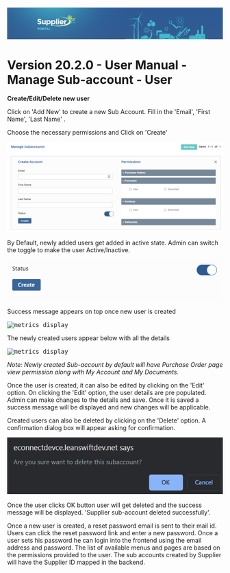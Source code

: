 ![Supplier portal banner](../../../../images/banner-supplier-portal.jpg)

# Version 20.2.0 - User Manual - Manage Sub-account - User


**Create/Edit/Delete new user**

Click on &#39;Add New&#39; to create a new Sub Account. Fill in the &#39;Email&#39;, &#39;First Name&#39;, &#39;Last Name&#39; .

Choose the necessary permissions and Click on &#39;Create&#39;

<kbd>
<img alt="metrics display" src="../../images/usermanual/add-new-subaccount.png"> 
</kbd>

By Default, newly added users get added in active state. Admin can switch the toggle to make the user Active/Inactive.

<kbd>
<img alt="metrics display" src="../../images/usermanual/active-status.png"> 
</kbd>

Success message appears on top once new user is created

<kbd>
<img alt="metrics display" src="../../images/usermanual/subaccount-success-message.png.png"> 
</kbd>

The newly created users appear below with all the details

<kbd>
<img alt="metrics display" src="../../images/usermanual/new-subaccountg.png"> 
</kbd>

_Note: Newly created Sub-account by default will have Purchase Order page view permission along with My Account and My Documents._

Once the user is created, it can also be edited by clicking on the &#39;Edit&#39; option. On clicking the &#39;Edit&#39; option, the user details are pre populated. Admin can make changes to the details and save. Once it is saved a success message will be displayed and new changes will be applicable.

Created users can also be deleted by clicking on the &#39;Delete&#39; option. A confirmation dialog box will appear asking for confirmation.

<kbd>
<img alt="metrics display" src="../../images/usermanual/delete-confirmation.png"> 
</kbd>

 Once the user clicks OK button user will get deleted and the success message will be displayed. &#39;Supplier sub-account deleted successfully&#39;.

Once a new user is created, a reset password email is sent to their mail id. Users can click the reset password link and enter a new password. Once a user sets his password he can login into the frontend using the email address and password. The list of available menus and pages are based on the permissions provided to the user. The sub accounts created by Supplier will have the Supplier ID mapped in the backend.

